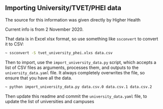 Importing University/TVET/PHEI data
-----------------------------------
The source for this information was given directly by Higher Health

Current info is from 2 November 2020.

That data is in Excel xlsx format, so use something like `ssconvert` to convert it to CSV:
```bash
~ ssconvert -S tvet_university_phei.xlxs data.csv
```

Then to import, use the `import_university_data.py` script, which accepts a list of CSV files as arguments, processes them, and outputs to the `university_data.yaml` file. It always completely overwrites the file, so ensure that you have all the data.

```bash
~ python import_university_data.py data.csv.0 data.csv.1 data.csv.2
```

Then update this readme and commit the `university_data.yaml` file, to update the list of universities and campuses
